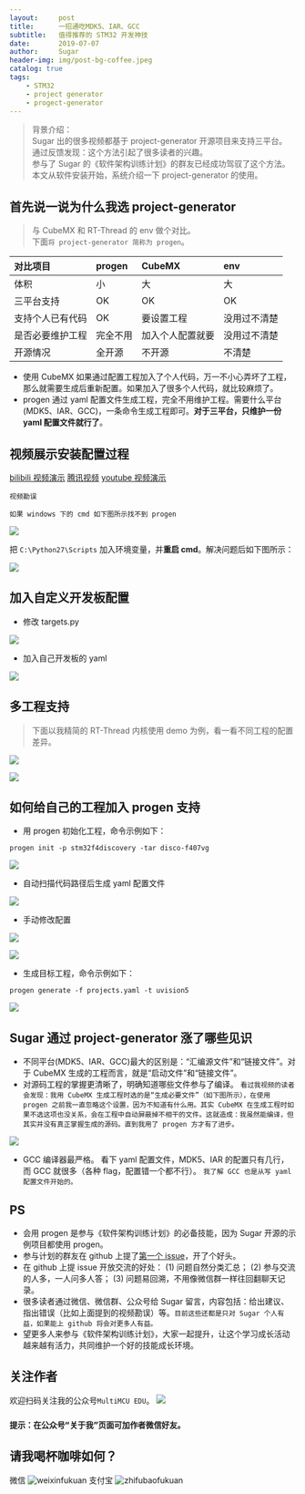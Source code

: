 ```yaml
---
layout:     post
title:      一招通吃MDK5、IAR、GCC
subtitle:   值得推荐的 STM32 开发神技
date:       2019-07-07
author:     Sugar
header-img: img/post-bg-coffee.jpeg
catalog: true
tags:
    - STM32
    - project generator
    - progect-generator
---
```


> 背景介绍：<br>
> Sugar 出的很多视频都基于 project-generator 开源项目来支持三平台。<br>
> 通过反馈发现：这个方法引起了很多读者的兴趣。<br>
> 参与了 Sugar 的《软件架构训练计划》的群友已经成功驾驭了这个方法。<br>
> 本文从软件安装开始，系统介绍一下 project-generator 的使用。

首先说一说为什么我选 project-generator
---
> 与 CubeMX 和 RT-Thread 的 env 做个对比。<br>
> 下面`将 project-generator 简称为 progen`。

对比项目 | progen | CubeMX | env
:------ |:------ |:------|:------
体积    |   小   | 大    | 大
三平台支持 | OK   | OK    | OK
支持个人已有代码 | OK  | 要设置工程 | 没用过不清楚
是否必要维护工程 | 完全不用 | 加入个人配置就要 | 没用过不清楚
开源情况 | 全开源 | 不开源 | 不清楚

* 使用 CubeMX 如果通过配置工程加入了个人代码，万一不小心弄坏了工程，那么就需要生成后重新配置。如果加入了很多个人代码，就比较麻烦了。
* progen 通过 yaml 配置文件生成工程，完全不用维护工程。需要什么平台(MDK5、IAR、GCC)，一条命令生成工程即可。**对于三平台，只维护一份 yaml 配置文件就行了**。

视频展示安装配置过程
---
[bilibili 视频演示](https://www.bilibili.com/video/av57977294)
[腾讯视频](https://v.qq.com/x/page/b0894gilkml.html)
[youtube 视频演示](https://youtu.be/IM1bTqtLg4s)

`视频勘误`

`如果 windows 下的 cmd 如下图所示找不到 progen`

![](https://github.com/SuWeipeng/img/raw/master/10_project_generator/progen_1.png)

把 `C:\Python27\Scripts` 加入环境变量，并**重启 cmd**。解决问题后如下图所示：

![](https://github.com/SuWeipeng/img/raw/master/10_project_generator/progen_2.png)

加入自定义开发板配置
---

* 修改 targets.py

![](https://github.com/SuWeipeng/img/raw/master/10_project_generator/add_tar_1.png)

* 加入自己开发板的 yaml 

![](https://github.com/SuWeipeng/img/raw/master/10_project_generator/add_tar_2.png)

多工程支持
---
> 下面以我精简的 RT-Thread 内核使用 demo 为例，看一看不同工程的配置差异。

![](https://github.com/SuWeipeng/img/raw/master/10_project_generator/multi_pro_2.png)
 
![](https://github.com/SuWeipeng/img/raw/master/10_project_generator/multi_pro_1.png)

如何给自己的工程加入 progen 支持
---
* 用 progen 初始化工程，命令示例如下：

```
progen init -p stm32f4discovery -tar disco-f407vg
```

![](https://github.com/SuWeipeng/img/raw/master/10_project_generator/project_generate_support_1.png)

* 自动扫描代码路径后生成 yaml 配置文件

![](https://github.com/SuWeipeng/img/raw/master/10_project_generator/project_generate_support_2.png)

* 手动修改配置

![](https://github.com/SuWeipeng/img/raw/master/10_project_generator/project_generate_support_3.png)

![](https://github.com/SuWeipeng/img/raw/master/10_project_generator/project_generate_support_4.png)

* 生成目标工程，命令示例如下：

```
progen generate -f projects.yaml -t uvision5
```

![](https://github.com/SuWeipeng/img/raw/master/10_project_generator/project_generate_support_5.png)

Sugar 通过 project-generator 涨了哪些见识
---
* 不同平台(MDK5、IAR、GCC)最大的区别是：“汇编源文件”和“链接文件”。对于 CubeMX 生成的工程而言，就是“启动文件”和“链接文件”。
* 对源码工程的掌握更清晰了，明确知道哪些文件参与了编译。
`看过我视频的读者会发现：我用 CubeMX 生成工程时选的是“生成必要文件”（如下图所示），在使用 progen 之前我一直忽略这个设置，因为不知道有什么用。其实 CubeMX 在生成工程时如果不选这项也没关系，会在工程中自动屏蔽掉不相干的文件。这就造成：我虽然能编译，但其实并没有真正掌握生成的源码。直到我用了 progen 方才有了进步。`

![](https://github.com/SuWeipeng/img/raw/master/10_project_generator/cubemx_1.png)

* GCC 编译器最严格。
看下 yaml 配置文件，MDK5、IAR 的配置只有几行，而 GCC 就很多（各种 flag，配置错一个都不行）。
`我了解 GCC 也是从写 yaml 配置文件开始的。`

PS
---
* 会用 progen 是参与《软件架构训练计划》的必备技能，因为 Sugar 开源的示例项目都使用 progen。
* 参与计划的群友在 github 上提了[第一个 issue](https://github.com/SuWeipeng/lcd1602_rttthread_demo/issues/1)，开了个好头。
* 在 github 上提 issue 开放交流的好处：
(1) 问题自然分类汇总；
(2) 参与交流的人多，一人问多人答；
(3) 问题易回溯，不用像微信群一样往回翻聊天记录。
* 很多读者通过微信、微信群、公众号给 Sugar 留言，内容包括：给出建议、指出错误（比如上面提到的视频勘误）等。`目前这些还都是只对 Sugar 个人有益，如果能上 github 将会对更多人有益。`
* 望更多人来参与《软件架构训练计划》，大家一起提升，让这个学习成长活动越来越有活力，共同维护一个好的技能成长环境。

关注作者
---
欢迎扫码关注我的公众号`MultiMCU EDU`。
![](https://github.com/SuWeipeng/img/raw/master/gongzonghao.jpg)
### `提示：在公众号“关于我”页面可加作者微信好友。`

请我喝杯咖啡如何？
---
微信
![weixinfukuan](https://github.com/SuWeipeng/img/raw/master/weixinfukuan.jpg)
支付宝
![zhifubaofukuan](https://github.com/SuWeipeng/img/raw/master/zhifubaofukuan.jpg)